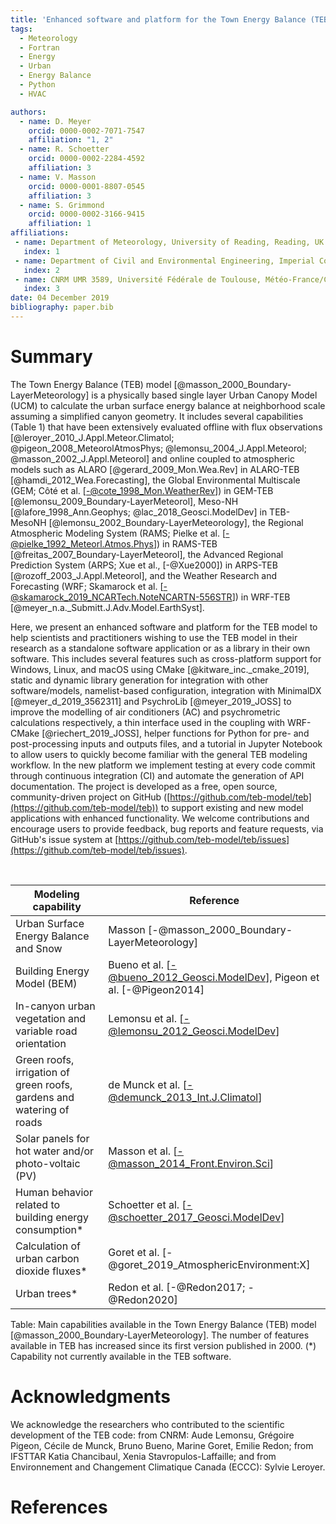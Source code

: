 ```yaml
---
title: 'Enhanced software and platform for the Town Energy Balance (TEB) model'
tags:
  - Meteorology
  - Fortran
  - Energy
  - Urban
  - Energy Balance
  - Python
  - HVAC

authors:
  - name: D. Meyer
    orcid: 0000-0002-7071-7547
    affiliation: "1, 2"
  - name: R. Schoetter
    orcid: 0000-0002-2284-4592
    affiliation: 3
  - name: V. Masson
    orcid: 0000-0001-8807-0545
    affiliation: 3
  - name: S. Grimmond
    orcid: 0000-0002-3166-9415
    affiliation: 1
affiliations:
 - name: Department of Meteorology, University of Reading, Reading, UK
   index: 1
 - name: Department of Civil and Environmental Engineering, Imperial College London, London, UK
   index: 2
 - name: CNRM UMR 3589, Université Fédérale de Toulouse, Météo-France/CNRS, Toulouse, France
   index: 3
date: 04 December 2019
bibliography: paper.bib
---
```


# Summary

The Town Energy Balance (TEB) model [@masson_2000_Boundary-LayerMeteorology] is a physically based single layer Urban Canopy Model (UCM) to calculate the urban surface energy balance at neighborhood scale assuming a simplified canyon geometry. It includes several capabilities (Table 1) that have been extensively evaluated offline with flux observations [@leroyer_2010_J.Appl.Meteor.Climatol; @pigeon_2008_MeteorolAtmosPhys; @lemonsu_2004_J.Appl.Meteorol; @masson_2002_J.Appl.Meteorol] and online coupled to atmospheric models such as ALARO [@gerard_2009_Mon.Wea.Rev] in ALARO-TEB [@hamdi_2012_Wea.Forecasting], the Global Environmental Multiscale (GEM; Côté et al. [-@cote_1998_Mon.WeatherRev]) in GEM-TEB [@lemonsu_2009_Boundary-LayerMeteorol], Meso-NH [@lafore_1998_Ann.Geophys; @lac_2018_Geosci.ModelDev] in TEB-MesoNH [@lemonsu_2002_Boundary-LayerMeteorology], the Regional Atmospheric Modeling System (RAMS; Pielke et al. [-@pielke_1992_Meteorl.Atmos.Phys]) in RAMS-TEB [@freitas_2007_Boundary-LayerMeteorol], the Advanced Regional Prediction System (ARPS; Xue et al., [-@Xue2000]) in ARPS-TEB [@rozoff_2003_J.Appl.Meteorol], and the Weather Research and Forecasting  (WRF; Skamarock et al. [-@skamarock_2019_NCARTech.NoteNCARTN-556STR]) in WRF-TEB [@meyer_n.a._Submitt.J.Adv.Model.EarthSyst].


Here, we present an enhanced software and platform for the TEB model to help scientists and practitioners wishing to use the TEB model in their research as a standalone software application or as a library in their own software. This includes several features such as cross-platform support for Windows, Linux, and macOS using CMake [@kitware_inc._cmake_2019], static and dynamic library generation for integration with other software/models, namelist-based configuration, integration with MinimalDX [@meyer_d_2019_3562311] and PsychroLib [@meyer_2019_JOSS] to improve the modelling of air conditioners (AC) and psychrometric calculations respectively, a thin interface used in the coupling with WRF-CMake [@riechert_2019_JOSS], helper functions for Python for pre- and post-processing inputs and outputs files, and a tutorial in Jupyter Notebook to allow users to quickly become familiar with the general TEB modeling workflow. In the new platform we implement testing at every code commit through continuous integration (CI) and automate the generation of API documentation. The project is developed as a free, open source, community-driven project on GitHub ([https://github.com/teb-model/teb](https://github.com/teb-model/teb)) to support existing and new model applications with enhanced functionality. We welcome contributions and encourage users to provide feedback, bug reports and feature requests, via GitHub's issue system at [https://github.com/teb-model/teb/issues](https://github.com/teb-model/teb/issues).

<br />

| Modeling capability                                                   | Reference                                                                 |
| --------------------------------------------------------------------- | ------------------------------------------------------------------------- |
| Urban Surface Energy Balance and Snow                                 | Masson [-@masson_2000_Boundary-LayerMeteorology]                          |
| Building Energy Model (BEM)                                           | Bueno et al. [-@bueno_2012_Geosci.ModelDev], Pigeon et al. [-@Pigeon2014] |
| In-canyon urban vegetation and variable road orientation              | Lemonsu et al. [-@lemonsu_2012_Geosci.ModelDev]                           |
| Green roofs, irrigation of green roofs, gardens and watering of roads | de Munck et al. [-@demunck_2013_Int.J.Climatol]                           |
| Solar panels for hot water and/or photo-voltaic (PV)                  | Masson et al.  [-@masson_2014_Front.Environ.Sci]                          |
| Human behavior related to building energy consumption*                | Schoetter et al. [-@schoetter_2017_Geosci.ModelDev]                       |
| Calculation of urban carbon dioxide fluxes*                           | Goret et al. [-@goret_2019_AtmosphericEnvironment:X]                      |
| Urban trees*                                                          | Redon et al. [-@Redon2017; -@Redon2020]                                   |

Table: Main capabilities available in the Town Energy Balance (TEB) model [@masson_2000_Boundary-LayerMeteorology]. The number of features available in TEB has increased since its first version published in 2000. (*) Capability not currently available in the TEB software.



# Acknowledgments

We acknowledge the researchers who contributed to the scientific development of the TEB code: from CNRM: Aude Lemonsu, Grégoire Pigeon, Cécile de Munck, Bruno Bueno, Marine Goret, Emilie Redon; from IFSTTAR Katia Chancibaul, Xenia Stavropulos-Laffaille; and from Environnement and Changement Climatique Canada (ECCC): Sylvie Leroyer.


# References
